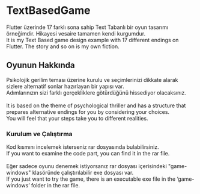 # TextBasedGame
Flutter üzerinde 17 farklı sona sahip Text Tabanlı bir oyun tasarımı örneğimdir. Hikayesi vesaire tamamen kendi kurgumdur.<br>
It is my Text Based game design example with 17 different endings on Flutter. The story and so on is my own fiction. 

## Oyunun Hakkında 
Psikolojik gerilim teması üzerine kurulu ve seçimlerinizi dikkate alarak sizlere alternatif sonlar hazırlayan bir yapısı var.<br>
Adımlarınızın sizi farklı gerçekliklere götürdüğünü hissediyor olacaksınız. <br><br>
It is based on the theme of psychological thriller and has a structure that prepares alternative endings for you by considering your choices.<br>
You will feel that your steps take you to different realities. 

### Kurulum ve Çalıştırma
Kod kısmını incelemek isterseniz rar dosyasında bulabilirsiniz.<br>
If you want to examine the code part, you can find it in the rar file.<br><br>
Eğer sadece oyunu denemek istiyorsanız rar dosyası içerisindeki "game-windows" klasöründe çalıştırılabilir exe dosyası var.<br>
If you just want to try the game, there is an executable exe file in the ‘game-windows’ folder in the rar file.


